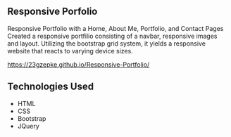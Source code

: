 ## Responsive Porfolio

Responsive Portfolio with a Home, About Me, Portfolio, and Contact Pages
Created a responsive portfilio consisting of a navbar, responsive images and layout. Utilizing the bootstrap grid system, it yields a responsive website that reacts to varying device sizes. 

https://23gzepke.github.io/Responsive-Portfolio/


## Technologies Used
* HTML
* CSS
* Bootstrap
* JQuery

